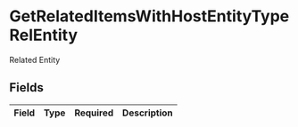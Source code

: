 # GetRelatedItemsWithHostEntityTypeRelEntity

Related Entity


## Fields

| Field       | Type        | Required    | Description |
| ----------- | ----------- | ----------- | ----------- |